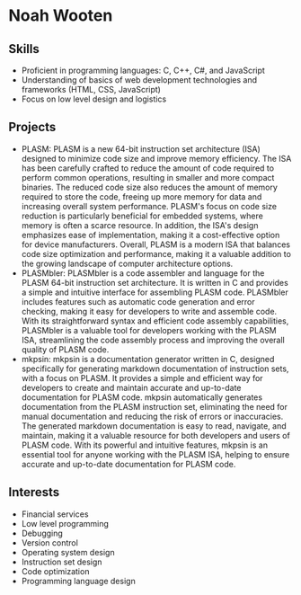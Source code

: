 # Noah Wooten

## Skills
- Proficient in programming languages: C, C++, C#, and JavaScript
- Understanding of basics of web development technologies and frameworks (HTML, CSS, JavaScript)
- Focus on low level design and logistics

## Projects
- PLASM: PLASM is a new 64-bit instruction set architecture (ISA) designed to minimize code size and improve memory efficiency. The ISA has been carefully crafted to reduce the amount of code required to perform common operations, resulting in smaller and more compact binaries. The reduced code size also reduces the amount of memory required to store the code, freeing up more memory for data and increasing overall system performance. PLASM's focus on code size reduction is particularly beneficial for embedded systems, where memory is often a scarce resource. In addition, the ISA's design emphasizes ease of implementation, making it a cost-effective option for device manufacturers. Overall, PLASM is a modern ISA that balances code size optimization and performance, making it a valuable addition to the growing landscape of computer architecture options.
- PLASMbler: PLASMbler is a code assembler and language for the PLASM 64-bit instruction set architecture. It is written in C and provides a simple and intuitive interface for assembling PLASM code. PLASMbler includes features such as automatic code generation and error checking, making it easy for developers to write and assemble code. With its straightforward syntax and efficient code assembly capabilities, PLASMbler is a valuable tool for developers working with the PLASM ISA, streamlining the code assembly process and improving the overall quality of PLASM code.
- mkpsin: mkpsin is a documentation generator written in C, designed specifically for generating markdown documentation of instruction sets, with a focus on PLASM. It provides a simple and efficient way for developers to create and maintain accurate and up-to-date documentation for PLASM code. mkpsin automatically generates documentation from the PLASM instruction set, eliminating the need for manual documentation and reducing the risk of errors or inaccuracies. The generated markdown documentation is easy to read, navigate, and maintain, making it a valuable resource for both developers and users of PLASM code. With its powerful and intuitive features, mkpsin is an essential tool for anyone working with the PLASM ISA, helping to ensure accurate and up-to-date documentation for PLASM code.

## Interests
- Financial services
- Low level programming
- Debugging
- Version control
- Operating system design
- Instruction set design
- Code optimization
- Programming language design
